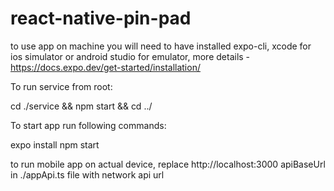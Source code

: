 # react-native-pin-pad
to use app on machine you will need to have installed expo-cli, xcode for ios simulator or android studio for emulator, 
more details - https://docs.expo.dev/get-started/installation/


To run service from root:

cd ./service && npm start && cd ../

To start app run following commands:

expo install
npm start

to run mobile app on actual device, replace http://localhost:3000 apiBaseUrl in ./appApi.ts file with network api url
